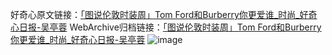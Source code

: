 好奇心原文链接：[「图说伦敦时装周」Tom Ford和Burberry你更爱谁_时尚_好奇心日报-吴亭蓉](https://www.qdaily.com/articles/2397.html)
WebArchive归档链接：[「图说伦敦时装周」Tom Ford和Burberry你更爱谁_时尚_好奇心日报-吴亭蓉](http://web.archive.org/web/20190623151055/https://www.qdaily.com/articles/2397.html)
![image](http://ww3.sinaimg.cn/large/007d5XDpgy1g3vc1ngfl5j30u0azf7wh)